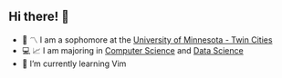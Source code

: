 ## Hi there! 👋

- 🏫 〽️ I am a sophomore at the [University of Minnesota - Twin Cities](https://twin-cities.umn.edu/)
- 💻 📈 I am majoring in [Computer Science](https://cse.umn.edu/cs) and [Data Science](https://cse.umn.edu/datascience)
- 🧠 I’m currently learning Vim
